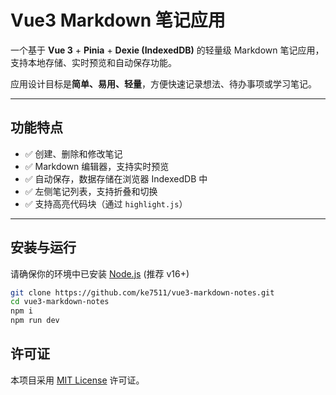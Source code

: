 # Vue3 Markdown 笔记应用

一个基于 **Vue 3** + **Pinia** + **Dexie (IndexedDB)** 的轻量级 Markdown 笔记应用，支持本地存储、实时预览和自动保存功能。  

应用设计目标是**简单、易用、轻量**，方便快速记录想法、待办事项或学习笔记。

---

## 功能特点

- ✅ 创建、删除和修改笔记  
- ✅ Markdown 编辑器，支持实时预览  
- ✅ 自动保存，数据存储在浏览器 IndexedDB 中  
- ✅ 左侧笔记列表，支持折叠和切换  
- ✅ 支持高亮代码块（通过 `highlight.js`）  

---

## 安装与运行
请确保你的环境中已安装 [Node.js](https://nodejs.org/) (推荐 v16+)

```bash
git clone https://github.com/ke7511/vue3-markdown-notes.git
cd vue3-markdown-notes
npm i
npm run dev
```
##  许可证

本项目采用 [MIT License](https://opensource.org/licenses/MIT) 许可证。
